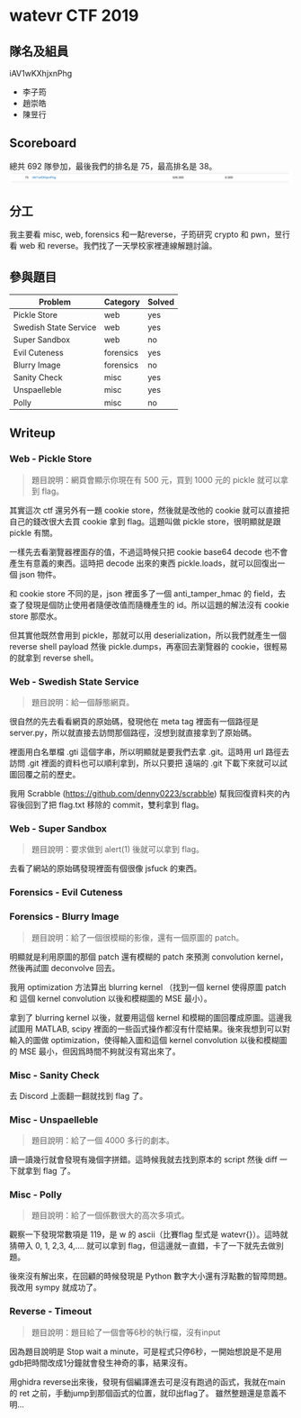 # watevr CTF 2019
## 隊名及組員
iAV1wKXhjxnPhg
- 李子筠
- 趙崇皓
- 陳昱行

## Scoreboard
總共 692 隊參加，最後我們的排名是 75，最高排名是 38。
![ranking](./img/scoreboard.png)

## 分工
我主要看 misc, web, forensics 和一點reverse，子筠研究 crypto 和 pwn，昱行看 web 和 reverse。我們找了一天學校家裡連線解題討論。

## 參與題目
|Problem|Category|Solved|
|---|---|---|
|Pickle Store|web|yes|
|Swedish State Service|web|yes|
|Super Sandbox|web|no|
|Evil Cuteness|forensics|yes|
|Blurry Image|forensics|no|
|Sanity Check|misc|yes|
|Unspaelleble|misc|yes|
|Polly|misc|no|

## Writeup
### Web - Pickle Store
> 題目說明：網頁會顯示你現在有 500 元，買到 1000 元的 pickle 就可以拿到 flag。
   
其實這次 ctf 還另外有一題 cookie store，然後就是改他的 cookie 就可以直接把自己的錢改很大去買 cookie 拿到 flag。這題叫做 pickle store，很明顯就是跟 pickle 有關。
   
一樣先去看瀏覽器裡面存的值，不過這時候只把 cookie base64 decode 也不會產生有意義的東西。這時把 decode 出來的東西 pickle.loads，就可以回復出一個 json 物件。
   
和 cookie store 不同的是，json 裡面多了一個 anti_tamper_hmac 的 field，去查了發現是個防止使用者隨便改值而隨機產生的 id。所以這題的解法沒有 cookie store 那麼水。
   
但其實他既然會用到 pickle，那就可以用 deserialization，所以我們就產生一個 reverse shell payload 然後 pickle.dumps，再塞回去瀏覽器的 cookie，很輕易的就拿到 reverse shell。

### Web - Swedish State Service
> 題目說明：給一個靜態網頁。

很自然的先去看看網頁的原始碼，發現他在 meta tag 裡面有一個路徑是 server.py，所以就直接去訪問那個路徑，沒想到就直接拿到了原始碼。
   
裡面用白名單檔 .gti 這個字串，所以明顯就是要我們去拿 .git。這時用 url 路徑去訪問 .git 裡面的資料也可以順利拿到，所以只要把
遠端的 .git 下載下來就可以試圖回覆之前的歷史。
   
我用 Scrabble (https://github.com/denny0223/scrabble) 幫我回復資料夾的內容後回到了把 flag.txt 移除的 commit，雙利拿到 flag。

### Web - Super Sandbox
> 題目說明：要求做到 alert(1) 後就可以拿到 flag。

去看了網站的原始碼發現裡面有個很像 jsfuck 的東西。
### Forensics - Evil Cuteness

### Forensics - Blurry Image
> 題目說明：給了一個很模糊的影像，還有一個原圖的 patch。

明顯就是利用原圖的那個 patch 還有模糊的 patch 來預測 convolution kernel，然後再試圖 deconvolve 回去。
   
我用 optimization 方法算出 blurring kernel （找到一個 kernel 使得原圖 patch 和 這個 kernel convolution 以後和模糊圖的 MSE 最小）。
   
拿到了 blurring kernel 以後，就要用這個 kernel 和模糊的圖回覆成原圖。這邊我試圖用 MATLAB, scipy 裡面的一些函式操作都沒有什麼結果。後來我想到可以對輸入的圖做 optimization，使得輸入圖和這個 kernel convolution 以後和模糊圖的 MSE 最小，但因爲時間不夠就沒有寫出來了。

### Misc - Sanity Check
去 Discord 上面翻一翻就找到 flag 了。

### Misc - Unspaelleble
> 題目說明：給了一個 4000 多行的劇本。

讀一讀幾行就會發現有幾個字拼錯。這時候我就去找到原本的 script 然後 diff 一下就拿到 flag 了。

### Misc - Polly
> 題目說明：給了一個係數很大的高次多項式。

觀察一下發現常數項是 119，是 w 的 ascii（比賽flag 型式是 watevr{}）。這時就猜帶入 0, 1, 2,3, 4,.... 就可以拿到 flag，但這邊就ㄧ直錯，卡了一下就先去做別題。
   
後來沒有解出來，在回顧的時候發現是 Python 數字大小還有浮點數的智障問題。我改用 sympy 就成功了。

### Reverse - Timeout
> 題目說明：題目給了一個會等6秒的執行檔，沒有input

因為題目說明是 Stop wait a minute，可是程式只停6秒，一開始想說是不是用gdb把時間改成1分鐘就會發生神奇的事，結果沒有。

用ghidra reverse出來後，發現有個編譯進去可是沒有跑過的函式，我就在main 的 ret 之前，手動jump到那個函式的位置，就印出flag了。
雖然整題還是意義不明...
